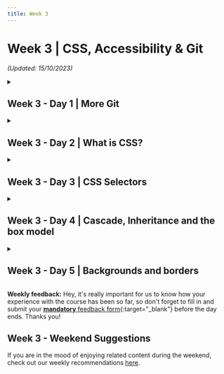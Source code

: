 ```yaml
---
title: Week 3
---
```


# Week 3 | CSS, Accessibility & Git

_(Updated: 15/10/2023)_

<!-- Week 3 - Day 1 | More Git -->
<details markdown="1">
  <summary><h2>Week 3 - Day 1 | More Git</h2></summary>

### Schedule

  - [Study](#study-plan)
  - [Exercises](#exercises)
  - [Extra Resources](#extra-resources)

### Study Plan

  About a week ago, you've learned about the infamous version control system (VCS) called Git. Definitely, one of the most important tools in your arsenal! Today, we are going to recap on what we've learned in the previous modules and later on we're going to focus on a much more realistic and everyday scenario that you're going to encounter as a web developer.

  First things first though. What have you learned so far?

  - What is Git
  - How to initialize a git repository on your local machine
  - How to commit new changes
  - How to create new branches
  - How to push your version to GitHub

  These are some of the basic concepts covered so far. If you feel like you are uncertain about some of the things above, don't worry! It takes time and lots of practice to learn and master git! You can always revisit old lectures and your personal notes! 

  Let's start by looking more into the remote repositories and get comfortable with some very important git concepts, terms and commands:

  - [Watch: **Git Remotes Fundamentals**](https://www.youtube.com/watch?v=5ctkqMqG6G4)
    - Duration: 11min
  
  Let's strengthen our confidence by watching a video that gives a solid explanation of branches and a basic local workflow of creating/deleting branches in about ten minutes.  
  
  - [Watch: **Git & GitHub Tutorial for Beginners #8 - Branches**](https://www.youtube.com/watch?v=QV0kVNvkMxc){:target="_blank"}
    - Duration: 10min
    - Level: Beginner
    - Captions: Yes
  
  ---

  **Practice time: New Feature List**

  Now that we freshened up our memory, let's take a few minutes and try to create a step-by-step list of the commands executed on our local repo, when we want to work on a new feature on a project. You're going to create a new Markdown file, named `new-feature-list.md`, containing your list! The structure of your file should be as below:

  ```markdown
  # Step-by-step list for a new feature

  - command1
  - action1
  - command2
  - action2
  ```

  > Note: It's a good practice to check the **status** of our repository after any alteration!!

  After you're finished with your list, do not forget to push it your `user` folder in your forked WDX repository!
  
  ---

  After you've finished the task above, make sure to **take a short break**, and get ready to dig deeper with the following content!

  - [Read: **Pull Requests and Merges**](resources/more_git/pull_requests_and_merges/index.md)

  In order to make it more clear to you, below you can watch a great video that represents a real-like scenario!

  - [Watch: **GITHUB PULL REQUEST, Branching, Merging & Team Workflow**](https://www.youtube.com/watch?v=oFYyTZwMyAg){:target="_blank"}
    - Duration: 11min
    - Level: Beginner
    - Captions: Yes

  **Practice time: Learn Git Branching**

  - Go through the [LearnGitBranching](https://learngitbranching.js.org/) interactive game and try to complete all the steps.

### Summary

  At the end of the day, you're gonna have a pretty good understanding of the Git VCS. However, with this tool you're gonna get better and better the more you use it and the more you make mistakes! Don't be afraid to fail! Even great mid-level and senior developers worldwide have serious issues with it. Git is a powerful tool, developed by a [genius](https://youtu.be/o8NPllzkFhE?t=343), who did not plan on making it easy for the rest of us. 

  **Understanding Git == becoming a better developer**

<!-- ### Exercises -->

  <!-- Make sure to complete all the tasks found in the **daily Progress Sheet** and update the sheet accordingly. Once you've updated the sheet, don't forget to `commit` and `push`. The progress draft sheets are found in the `/user/weekXX/progress` folder, for example `user/week01/progress/progress.draft.w01.d01.csv`. You should **NEVER** update the `draft` sheets directly, but rather work on a copy of them according to the instructions [found here](../week01/resources/PROGRESS-WORKFLOW.md). -->

### [Extra Resources](EXTRAS.md#git)

  You can find some very good (advanced) articles on git branches and how actually git works under the hood in the [EXTRAS](EXTRAS.md#git) under the `Git` section.

### Sources and Attributions
</details>
    
<!-- Week 3 - Day 2 | What is CSS? -->
<details markdown="1">
  <summary><h2>Week 3 - Day 2 | What is CSS?</h2></summary>

### Schedule

  - [Study](#study-plan-1)
  - [Exercises](#exercises-1)
  - [Extra Resources](#extra-resources-1)

### Study Plan

  - [Read: **What is CSS?**](resources/css_first_steps/what_is_css/index.md){:target="_blank"}
    - Level: Beginner

  - [Read: **Getting started with CSS**](resources/css_first_steps/getting_started/index.md){:target="_blank"}
    - Level: Beginner

  - [Read: **How CSS is structured**](resources/css_first_steps/how_css_is_structured/index.md){:target="_blank"}
    - Level: Beginner

  - [Read: **How CSS works**](resources/css_first_steps/how_css_works/index.md){:target="_blank"}
    - Level: Beginner

### Summary

  Now that you've finished studying today's content, you've gained some more familiarity with the CSS language and its syntax. Move on to the exercises to get some basic experience using it.

### Exercises

  - [MDN's Assessment: **Styling a biography page**](exercises/styling_a_biography_page/index.md)

  Make sure to complete all the tasks found in the **daily Progress Sheet** and update the sheet accordingly. Once you've updated the sheet, don't forget to `commit` and `push`. The progress draft sheets are found in the `/user/weekXX/progress` folder, for example `user/week01/progress/progress.draft.w01.d01.csv`. You should **NEVER** update the `draft` sheets directly, but rather work on a copy of them according to the instructions [found here](../week01/resources/PROGRESS-WORKFLOW.md).

<!-- ### [Extra Resources] -->

### Sources and Attributions

  **Content is based on the following sources:**

  - **MDN:**
    - [Learn to style HTML with CSS](https://developer.mozilla.org/en-US/docs/Learn/CSS){:target="_blank"} [(Permalink)](https://github.com/mdn/content/blob/a77137e6239ef445ac67b2ffb7067d6332907910/files/en-us/learn/css/index.md){:target="_blank"}
    - [Styling a biography page](https://developer.mozilla.org/en-US/docs/Learn/CSS/First_steps/Styling_a_biography_page){:target="_blank"} [(Permalink)](https://github.com/mdn/content/blob/a77137e6239ef445ac67b2ffb7067d6332907910/files/en-us/learn/css/first_steps/styling_a_biography_page/index.md){:target="_blank"}
</details>

<!-- Week 3 - Day 3 | CSS Selectors -->
<details markdown="1">
  <summary><h2>Week 3 - Day 3 | CSS Selectors</h2></summary>

### Schedule

  - [Study](#study-plan-2)
  - [Exercises](#exercises-2)
  - [Extra Resources](#extra-resources-2)

### Study Plan

  Now that you've gained familiarity with the language and its syntax, and got some basic experience using it, it's time to dive a bit deeper. **CSS Selectors** is the part of CSS that defines which element(s) will be `selected` from the HTML page and what styling rules will be applied to them. Let's see them in detail:

  - [Read: **CSS Selectors**](resources/css_building_blocks/css_selectors/index.md){:target="_blank"}
    - Level: Beginner
  
  - [Read: **Type, class, and ID selectors**](resources/css_building_blocks/css_selectors/type_class_and_id_selectors/index.md){:target="_blank"}
    - Level: Beginner
  
  - [Read: **Attribute Selectors**](resources/css_building_blocks/css_selectors/attribute_selectors/index.md){:target="_blank"}
    - Level: Beginner
  
  - [Read: **Pseudo-classes and Pseudo-elements**](resources/css_building_blocks/css_selectors/pseudo-classes_and_pseudo-elements/index.md){:target="_blank"}
    - Level: Beginner
  
  - [Read: **Combinators**](resources/css_building_blocks/css_selectors/combinators/index.md){:target="_blank"}
    - Level: Beginner

  Let's recap CSS Selectors by watching Kyle (from `WebDevSimplified`) going through every CSS Selector in his [**Learn Every CSS Selector In 20 Minutes**](https://www.youtube.com/watch?v=l1mER1bV0N0){:target="_blank"} video. 

### Summary

  Now that you've finished studying this Module's content, you've learned about a wide variety of CSS selectors that are available, allowing for fine-grained precision when selecting elements to style in a Web page. It's time to put this information to the test with the following exercises!

### Exercises

  - Let's quickly practice some CSS Selectors [here](css-selector-game/index.html){:target="_blank"}.

  - [Play: **CSS Diner**](https://flukeout.github.io/){:target="_blank"}
    - An awesome exercise as a game, consisting of 32 levels to help you understand how CSS selectors work, in a very fun way!
    - Take a screenshot of the max level you have successfully completed, name it `completed-level.png` and move it to folder `user/week03/exercises/day03/`

  - [MDN's Assessment: **Test your skills: Selectors**](exercises/selectors_tasks/index.md)

  As for the CSS Diner, if you've  enjoyed the experience and it has helped you learn something, do not forget to star (⭐) the [repo](https://github.com/flukeout/css-diner){:target="_blank"} of this awesome game!

  Make sure to complete all the tasks found in the **daily Progress Sheet** and update the sheet accordingly. Once you've updated the sheet, don't forget to `commit` and `push`. The progress draft sheets are found in the `/user/weekXX/progress` folder, for example `user/week01/progress/progress.draft.w01.d01.csv`. You should **NEVER** update the `draft` sheets directly, but rather work on a copy of them according to the instructions [found here](../week01/resources/PROGRESS-WORKFLOW.md).

<!-- ### [Extra Resources] -->

### Sources and Attributions

  **Content is based on the following sources:**

  - **MDN:**
    - [CSS Selectors](https://developer.mozilla.org/en-US/docs/Learn/CSS/Building_blocks/Selectors){:target="_blank"}
    - [Type, class, and ID selectors](https://developer.mozilla.org/en-US/docs/Learn/CSS/Building_blocks/Selectors/Type_Class_and_ID_Selectors){:target="_blank"}
    - [Attribute Selectors](https://developer.mozilla.org/en-US/docs/Learn/CSS/Building_blocks/Selectors/Attribute_selectors){:target="_blank"}
    - [Pseudo-classes and pseudo-elements](https://developer.mozilla.org/en-US/docs/Learn/CSS/Building_blocks/Selectors/Pseudo-classes_and_pseudo-elements){:target="_blank"}
    - [Combinators](https://developer.mozilla.org/en-US/docs/Learn/CSS/Building_blocks/Selectors/Combinators){:target="_blank"}
    - [Test your skills: Selectors](https://developer.mozilla.org/en-US/docs/Learn/CSS/Building_blocks/Selectors/Selectors_Tasks){:target="_blank"} [(Permalink)](https://github.com/mdn/content/blob/a77137e6239ef445ac67b2ffb7067d6332907910/files/en-us/learn/css/building_blocks/selectors/selectors_tasks/index.md){:target="_blank"}
  - **CSS Diner:**
    - [CSS Diner Github Repo](https://github.com/flukeout/css-diner){:target="_blank"}
</details>

<!-- Week 3 - Day 4 | Cascade, Inheritance and the box model -->
<details markdown="1">
  <summary><h2>Week 3 - Day 4 | Cascade, Inheritance and the box model</h2></summary>

### Schedule

  - [Study](#study-plan-3)
  - [Exercises](#exercises-3)
  - [Extra Resources](#extra-resources-3)

### Study Plan

  The aim of this lesson is to develop your understanding of some of the most fundamental concepts of CSS — **cascade, specificity, and inheritance** — which control how CSS is applied to HTML and how conflicts are resolved.

  - [Read: **Cascade and Inheritance**](resources/css_building_blocks/cascade_and_inheritance/index.md){:target="_blank"}
    - Level: Beginner

  **The Box Model**

  In a web page, **every element is rendered as a rectangular box**. The box model describes how the element’s content, padding, border, and margin determine the space occupied by the element and its relation to other elements in the page.

  Depending on the element’s display property, its box may be one of two types: a **block box** or an **inline box**. 

  - [Watch: **The box model for beginners web design tutorial**](https://www.youtube.com/watch?v=MrAnu4zdjjY) to get a first quick taste of the **Box Model**.
    - **Duration:** 2min 

  - [Watch: **Learn CSS Box Model In 8 Minutes**](https://www.youtube.com/watch?v=rIO5326FgPE) to get a better, more detailed overview of the Box Model.
    - **Duration:** 8min 

  - [Read: **The box model**](resources/css_building_blocks/the_box_model/index.md){:target="_blank"}
    - Level: Beginner

### Summary

  Now that you've finished studying today's content, you have a better understanding of the most fundamental concepts of CSS. It's time to put this information to the test with the following exercise!
  
### Exercises

  - [MDN's Assessment: **Test your skills: The Cascade**](exercises/cascade_tasks/index.md){:target="_blank"}

  - [MDN's Assessment: **Test your skills: The box model**](exercises/box_model_tasks/index.md){:target="_blank"}

  Make sure to complete all the tasks found in the **daily Progress Sheet** and update the sheet accordingly. Once you've updated the sheet, don't forget to `commit` and `push`. The progress draft sheets are found in the `/user/weekXX/progress` folder, for example `user/week01/progress/progress.draft.w01.d01.csv`. You should **NEVER** update the `draft` sheets directly, but rather work on a copy of them according to the instructions [found here](../week01/resources/PROGRESS-WORKFLOW.md).

### [Extra Resources](EXTRAS.md)

### Sources and Attributions

  **Content is based on the following sources:**

  - [Understanding the CSS box model for inline elements](https://hacks.mozilla.org/2015/03/understanding-inline-box-model/)

  - **MDN**
    - [Cascade, specificity, and inheritance](https://developer.mozilla.org/en-US/docs/Learn/CSS/Building_blocks/Cascade_and_inheritance){:target="_blank"} [(Permalink)](https://github.com/mdn/content/blob/529a4466f00f0f29e11716313a3ceb1f9ce5ce76/files/en-us/learn/css/building_blocks/cascade_and_inheritance/index.md){:target="_blank"}
    - [Test your skills: The Cascade](https://developer.mozilla.org/en-US/docs/Learn/CSS/Building_blocks/Cascade_tasks){:target="_blank"} [(Permalink)](https://github.com/mdn/content/blob/529a4466f00f0f29e11716313a3ceb1f9ce5ce76/files/en-us/learn/css/building_blocks/cascade_tasks/index.md){:target="_blank"}
    - [The box model](https://developer.mozilla.org/en-US/docs/Learn/CSS/Building_blocks/The_box_model){:target="_blank"} [(Permalink)](https://github.com/mdn/content/blob/529a4466f00f0f29e11716313a3ceb1f9ce5ce76/files/en-us/learn/css/building_blocks/the_box_model/index.md){:target="_blank"}
    - [Test your skills: The box model](https://developer.mozilla.org/en-US/docs/Learn/CSS/Building_blocks/Box_Model_Tasks){:target="_blank"} [(Permalink)](https://github.com/mdn/content/blob/529a4466f00f0f29e11716313a3ceb1f9ce5ce76/files/en-us/learn/css/building_blocks/box_model_tasks/index.md){:target="_blank"}
</details>

<!-- Week 3 - Day 5 | Backgrounds and borders -->
<details markdown="1">
  <summary><h2>Week 3 - Day 5 | Backgrounds and borders</h2></summary>

### Schedule

  - [Study](#study-plan-4)
  - [Exercises](#exercises-4)
  - [Extra Resources](#extra-resources-4)

### Study Plan

  - [Read: **Backgrounds and borders**](resources/css_building_blocks/backgrounds_and_borders/index.md){:target="_blank"}
    - Level: Beginner

  - [Read: **Overflowing Content**](resources/css_building_blocks/overflowing_content/index.md){:target="_blank"}
    - Level: Beginner

  - [Read: **CSS values and units**](resources/css_building_blocks/values_and_units/index.md){:target="_blank"}
    - Level: Beginner

  - [Read: **Sizing items in css**](resources/css_building_blocks/sizing_items_in_css/index.md){:target="_blank"}
    - Level: Beginner

  - [Read: **Images, media, and form elements**](resources/css_building_blocks/images_media_form_elements/index.md){:target="_blank"}
    - Level: Beginner

### Summary

  We've covered quite a lot here. Don't miss out on proving your knowledge on the exercises below!

### Exercises

  - [MDN's Assessment: **Test your skills: Backgrounds and borders**](exercises/test_your_skills_backgrounds_and_borders/index.md){:target="_blank"}

  - [MDN's Assessment: **Test your skills: Overflow**](exercises/overflow_tasks/index.md){:target="_blank"}

  - [MDN's Assessment: **Test your skills: Values and units**](exercises/values_tasks/index.md){:target="_blank"}

  - [MDN's Assessment: **Test your skills: Sizing**](exercises/sizing_tasks/index.md){:target="_blank"}

  - [MDN's Assessment: **Test your skills: Images and form elements**](exercises/images_tasks/index.md){:target="_blank"}

  Make sure to complete all the tasks found in the **daily Progress Sheet** and update the sheet accordingly. Once you've updated the sheet, don't forget to `commit` and `push`. The progress draft sheets are found in the `/user/weekXX/progress` folder, for example `user/week01/progress/progress.draft.w01.d01.csv`. You should **NEVER** update the `draft` sheets directly, but rather work on a copy of them according to the instructions [found here](../week01/resources/PROGRESS-WORKFLOW.md).

<!-- ### [Extra Resources] -->

### Sources and Attributions

  **Content is based on the following sources:**

  - **MDN**
    - [Backgrounds and borders](https://developer.mozilla.org/en-US/docs/Learn/CSS/Building_blocks/Backgrounds_and_borders){:target="_blank"} [(Permalink)](https://github.com/mdn/content/blob/529a4466f00f0f29e11716313a3ceb1f9ce5ce76/files/en-us/learn/css/building_blocks/backgrounds_and_borders/index.md){:target="_blank"}
    - [Test your skills: Backgrounds and borders](https://developer.mozilla.org/en-US/docs/Learn/CSS/Building_blocks/Test_your_skills_backgrounds_and_borders){:target="_blank"} [(Permalink)](https://github.com/mdn/content/blob/529a4466f00f0f29e11716313a3ceb1f9ce5ce76/files/en-us/learn/css/building_blocks/test_your_skills_backgrounds_and_borders/index.md){:target="_blank"}
    - [Overflowing Content](https://developer.mozilla.org/en-US/docs/Learn/CSS/Building_blocks/Overflowing_content){:target="_blank"} [(Permalink)](https://github.com/mdn/content/blob/b2a5f62d66b4e3d71704017d0fab7ad710e68057/files/en-us/learn/css/building_blocks/overflowing_content/index.md){:target="_blank"}
    - [Test yours skills: Overflow](https://developer.mozilla.org/en-US/docs/Learn/CSS/Building_blocks/Overflow_Tasks){:target="_blank"} [(Permalink)](https://github.com/mdn/content/blob/d45f6c3733728f0eefdb7fd4b9a84c4858b35fd1/files/en-us/learn/css/building_blocks/overflow_tasks/index.md){:target="_blank"}
    - [CSS values and units](https://developer.mozilla.org/en-US/docs/Learn/CSS/Building_blocks/Values_and_units){:target="_blank"} [(Permalink)](https://github.com/mdn/content/blob/6dc60c265c35440871208490fa8924e4696f5610/files/en-us/learn/css/building_blocks/values_and_units/index.md){:target="_blank"}
    - [Test your skills: Values and units](https://developer.mozilla.org/en-US/docs/Learn/CSS/Building_blocks/Values_tasks){:target="_blank"} [(Permalink)](https://github.com/mdn/content/blob/6dc60c265c35440871208490fa8924e4696f5610/files/en-us/learn/css/building_blocks/values_tasks/index.md){:target="_blank"}
    - [Sizing items in CSS](https://developer.mozilla.org/en-US/docs/Learn/CSS/Building_blocks/Sizing_items_in_CSS){:target="_blank"} [(Permalink)](https://github.com/mdn/content/blob/de7d710496266ccf4fce5ade75a67e6605f60ce5/files/en-us/learn/css/building_blocks/sizing_items_in_css/index.md){:target="_blank"}
    - [Test your skills: Sizing](https://developer.mozilla.org/en-US/docs/Learn/CSS/Building_blocks/Sizing_tasks){:target="_blank"} [(Permalink)](https://github.com/mdn/content/blob/de7d710496266ccf4fce5ade75a67e6605f60ce5/files/en-us/learn/css/building_blocks/sizing_tasks/index.md){:target="_blank"}
    - [Images, media, and form elements](https://developer.mozilla.org/en-US/docs/Learn/CSS/Building_blocks/Images_media_form_elements){:target="_blank"} [(Permalink)](https://github.com/mdn/content/blob/bffe6c3486fa8cbaa2291a5e1cd67f704cf483bf/files/en-us/learn/css/building_blocks/images_media_form_elements/index.md){:target="_blank"}
    - [Test your skills: Images and form elements](https://developer.mozilla.org/en-US/docs/Learn/CSS/Building_blocks/Images_tasks){:target="_blank"} [(Permalink)](https://github.com/mdn/content/blob/bffe6c3486fa8cbaa2291a5e1cd67f704cf483bf/files/en-us/learn/css/building_blocks/images_tasks/index.md){:target="_blank"}
</details>

**Weekly feedback:** Hey, it's really important for us to know how your experience with the course has been so far, so don't forget to fill in and submit your [**mandatory** feedback form](https://forms.gle/S6Zg3bbS2uuwsSZF9){:target="_blank"} before the day ends. Thanks you! 

## Week 3 - Weekend Suggestions

If you are in the mood of enjoying related content during the weekend, check out our weekly recommendations [here](WEEKEND.md).
